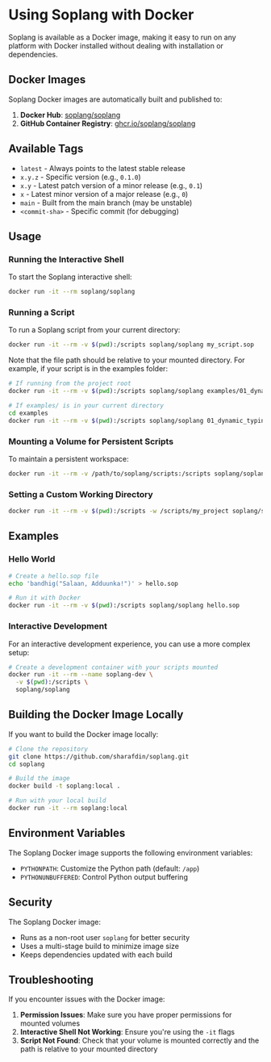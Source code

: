 # Using Soplang with Docker

Soplang is available as a Docker image, making it easy to run on any platform with Docker installed without dealing with installation or dependencies.

## Docker Images

Soplang Docker images are automatically built and published to:

1. **Docker Hub**: [soplang/soplang](https://hub.docker.com/r/soplang/soplang)
2. **GitHub Container Registry**: [ghcr.io/soplang/soplang](https://github.com/soplang/soplang/pkgs/container/soplang)

## Available Tags

- `latest` - Always points to the latest stable release
- `x.y.z` - Specific version (e.g., `0.1.0`)
- `x.y` - Latest patch version of a minor release (e.g., `0.1`)
- `x` - Latest minor version of a major release (e.g., `0`)
- `main` - Built from the main branch (may be unstable)
- `<commit-sha>` - Specific commit (for debugging)

## Usage

### Running the Interactive Shell

To start the Soplang interactive shell:

```bash
docker run -it --rm soplang/soplang
```

### Running a Script

To run a Soplang script from your current directory:

```bash
docker run -it --rm -v $(pwd):/scripts soplang/soplang my_script.sop
```

Note that the file path should be relative to your mounted directory. For example, if your script is in the examples folder:

```bash
# If running from the project root
docker run -it --rm -v $(pwd):/scripts soplang/soplang examples/01_dynamic_typing.sop

# If examples/ is in your current directory
cd examples
docker run -it --rm -v $(pwd):/scripts soplang/soplang 01_dynamic_typing.sop
```

### Mounting a Volume for Persistent Scripts

To maintain a persistent workspace:

```bash
docker run -it --rm -v /path/to/soplang/scripts:/scripts soplang/soplang
```

### Setting a Custom Working Directory

```bash
docker run -it --rm -v $(pwd):/scripts -w /scripts/my_project soplang/soplang
```

## Examples

### Hello World

```bash
# Create a hello.sop file
echo 'bandhig("Salaan, Adduunka!")' > hello.sop

# Run it with Docker
docker run -it --rm -v $(pwd):/scripts soplang/soplang hello.sop
```

### Interactive Development

For an interactive development experience, you can use a more complex setup:

```bash
# Create a development container with your scripts mounted
docker run -it --rm --name soplang-dev \
  -v $(pwd):/scripts \
  soplang/soplang
```

## Building the Docker Image Locally

If you want to build the Docker image locally:

```bash
# Clone the repository
git clone https://github.com/sharafdin/soplang.git
cd soplang

# Build the image
docker build -t soplang:local .

# Run with your local build
docker run -it --rm soplang:local
```

## Environment Variables

The Soplang Docker image supports the following environment variables:

- `PYTHONPATH`: Customize the Python path (default: `/app`)
- `PYTHONUNBUFFERED`: Control Python output buffering

## Security

The Soplang Docker image:

- Runs as a non-root user `soplang` for better security
- Uses a multi-stage build to minimize image size
- Keeps dependencies updated with each build

## Troubleshooting

If you encounter issues with the Docker image:

1. **Permission Issues**: Make sure you have proper permissions for mounted volumes
2. **Interactive Shell Not Working**: Ensure you're using the `-it` flags
3. **Script Not Found**: Check that your volume is mounted correctly and the path is relative to your mounted directory
